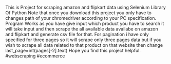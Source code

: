 This is Project for scraping amazon and flipkart data using Selenium Library Of Python
Note that once you download this project you only have to changes path of your chromedriver according to your PC specification.
Program Works as you have give input which product you have to search it will take input and then scrape the all available data availabe on amazon and flipkart and generate csv file for that.
For pagination i have only specified for three pages so it will scrape only three pages data but if you wish to scrape all data related to that product on that website then change last_page=int(pages[-2].text)
Hope you find this project helpful.
#webscraping #ecommerce
